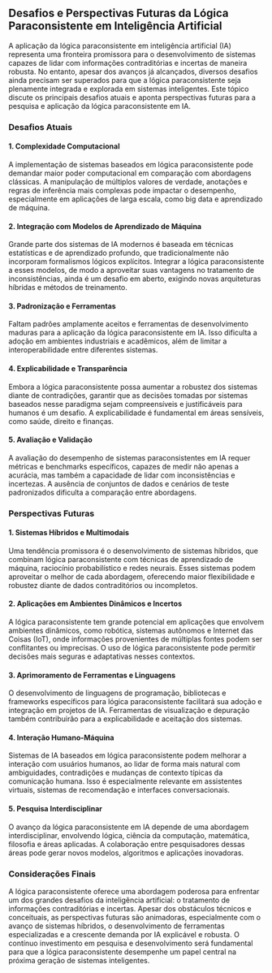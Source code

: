 
## Desafios e Perspectivas Futuras da Lógica Paraconsistente em Inteligência Artificial

A aplicação da lógica paraconsistente em inteligência artificial (IA) representa uma fronteira promissora para o desenvolvimento de sistemas capazes de lidar com informações contraditórias e incertas de maneira robusta. No entanto, apesar dos avanços já alcançados, diversos desafios ainda precisam ser superados para que a lógica paraconsistente seja plenamente integrada e explorada em sistemas inteligentes. Este tópico discute os principais desafios atuais e aponta perspectivas futuras para a pesquisa e aplicação da lógica paraconsistente em IA.

### Desafios Atuais

#### 1. **Complexidade Computacional**
A implementação de sistemas baseados em lógica paraconsistente pode demandar maior poder computacional em comparação com abordagens clássicas. A manipulação de múltiplos valores de verdade, anotações e regras de inferência mais complexas pode impactar o desempenho, especialmente em aplicações de larga escala, como big data e aprendizado de máquina.

#### 2. **Integração com Modelos de Aprendizado de Máquina**
Grande parte dos sistemas de IA modernos é baseada em técnicas estatísticas e de aprendizado profundo, que tradicionalmente não incorporam formalismos lógicos explícitos. Integrar a lógica paraconsistente a esses modelos, de modo a aproveitar suas vantagens no tratamento de inconsistências, ainda é um desafio em aberto, exigindo novas arquiteturas híbridas e métodos de treinamento.

#### 3. **Padronização e Ferramentas**
Faltam padrões amplamente aceitos e ferramentas de desenvolvimento maduras para a aplicação da lógica paraconsistente em IA. Isso dificulta a adoção em ambientes industriais e acadêmicos, além de limitar a interoperabilidade entre diferentes sistemas.

#### 4. **Explicabilidade e Transparência**
Embora a lógica paraconsistente possa aumentar a robustez dos sistemas diante de contradições, garantir que as decisões tomadas por sistemas baseados nesse paradigma sejam compreensíveis e justificáveis para humanos é um desafio. A explicabilidade é fundamental em áreas sensíveis, como saúde, direito e finanças.

#### 5. **Avaliação e Validação**
A avaliação do desempenho de sistemas paraconsistentes em IA requer métricas e benchmarks específicos, capazes de medir não apenas a acurácia, mas também a capacidade de lidar com inconsistências e incertezas. A ausência de conjuntos de dados e cenários de teste padronizados dificulta a comparação entre abordagens.

### Perspectivas Futuras

#### 1. **Sistemas Híbridos e Multimodais**
Uma tendência promissora é o desenvolvimento de sistemas híbridos, que combinam lógica paraconsistente com técnicas de aprendizado de máquina, raciocínio probabilístico e redes neurais. Esses sistemas podem aproveitar o melhor de cada abordagem, oferecendo maior flexibilidade e robustez diante de dados contraditórios ou incompletos.

#### 2. **Aplicações em Ambientes Dinâmicos e Incertos**
A lógica paraconsistente tem grande potencial em aplicações que envolvem ambientes dinâmicos, como robótica, sistemas autônomos e Internet das Coisas (IoT), onde informações provenientes de múltiplas fontes podem ser conflitantes ou imprecisas. O uso de lógica paraconsistente pode permitir decisões mais seguras e adaptativas nesses contextos.

#### 3. **Aprimoramento de Ferramentas e Linguagens**
O desenvolvimento de linguagens de programação, bibliotecas e frameworks específicos para lógica paraconsistente facilitará sua adoção e integração em projetos de IA. Ferramentas de visualização e depuração também contribuirão para a explicabilidade e aceitação dos sistemas.

#### 4. **Interação Humano-Máquina**
Sistemas de IA baseados em lógica paraconsistente podem melhorar a interação com usuários humanos, ao lidar de forma mais natural com ambiguidades, contradições e mudanças de contexto típicas da comunicação humana. Isso é especialmente relevante em assistentes virtuais, sistemas de recomendação e interfaces conversacionais.

#### 5. **Pesquisa Interdisciplinar**
O avanço da lógica paraconsistente em IA depende de uma abordagem interdisciplinar, envolvendo lógica, ciência da computação, matemática, filosofia e áreas aplicadas. A colaboração entre pesquisadores dessas áreas pode gerar novos modelos, algoritmos e aplicações inovadoras.

### Considerações Finais

A lógica paraconsistente oferece uma abordagem poderosa para enfrentar um dos grandes desafios da inteligência artificial: o tratamento de informações contraditórias e incertas. Apesar dos obstáculos técnicos e conceituais, as perspectivas futuras são animadoras, especialmente com o avanço de sistemas híbridos, o desenvolvimento de ferramentas especializadas e a crescente demanda por IA explicável e robusta. O contínuo investimento em pesquisa e desenvolvimento será fundamental para que a lógica paraconsistente desempenhe um papel central na próxima geração de sistemas inteligentes.
```
